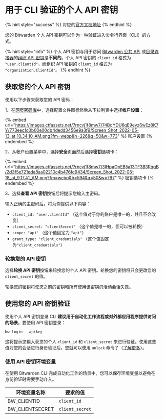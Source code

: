 # 用于 CLI 验证的个人 API 密钥

{% hint style="success" %}
对应的[官方文档地址](https://bitwarden.com/help/article/personal-api-key/)
{% endhint %}

您的 Bitwarden 个人 API 密钥可以作为一种验证进入命令行界面（CLI）的方式。

{% hint style="info" %}
个人 API 密钥与用于访问 [Bitwarden 公共 API](../../organizations/bitwarden-public-api.md) 或[目录连接器](../../directory-connector/about-directory-connector.md)的[组织 API 密钥](../../organizations/bitwarden-public-api.md#authentication)是**不同的**。个人 API 密钥的 `client_id` 格式为 `"user.clientId"`，而组织 API 密钥的 `client_id` 格式为 `"organization.ClientId"`。
{% endhint %}

## 获取您的个人 API 密钥 <a href="#get-your-personal-api-key" id="get-your-personal-api-key"></a>

使用以下步骤来获取您的 API 密码：

1、在[网页密码库](https://vault.bitwarden.com/)中，选择配置文件图标然后从下拉列表中选择**帐户设置**：

{% embed url="https://images.ctfassets.net/7rncvj1f8mw7/74BqYDU6qE9evz6wEz8K7Y/773eec1c0b00e00db4dedd3456e9a3f9/Screen_Shot_2022-05-13_at_10.34.10_AM.png?fm=webp&h=226&q=50&w=773" %}
账户设置
{% endembed %}

2、从帐户设置菜单中，选择**安全**页面然后选择**密钥**选项卡：

{% embed url="https://images.ctfassets.net/7rncvj1f8mw7/3IHpaOpEB5a13TF3B3RqqB/2d3f5e721eda8aa02210c4b476fc9434/Screen_Shot_2022-05-18_at_9.17.41_AM.png?fm=webp&h=594&q=50&w=787" %}
密钥选项卡
{% endembed %}

3、选择**查看 API 密钥**按钮后将提示您输入主密码。

输入正确的主密码后，将为你提供以下内容：

* `client_id: "user.clientId"` （这个值对于你的账户是唯一的，并且不会改变）
* `client_secret: "clientSecret"` （这个值是唯一的，但可以被轮换）
* `scope: "api"` （这个值固定为 `"api"`）
* `grant_type: "client_credentials"` （这个值固定为`"client_credentials"`）

### 轮换您的 API 密钥 <a href="#rotate-your-api-key" id="rotate-your-api-key"></a>

选择**轮换 API 密钥**按钮来轮换您的个人 API 密钥。轮换您的密钥将只会更改您的 `client_secret` 的值。

轮换您的密钥将使您之前的密钥和所有使用该密钥的活动会话失效。

## 使用您的 API 密钥验证 <a href="#authenticate-using-your-api-key" id="authenticate-using-your-api-key"></a>

使用个人 API 密钥登录 CLI **建议用于自动化工作流程或对外部应用程序提供访问的场景**。要使用 API 密钥登录：

```shell
bw login --apikey
```

这将提示您输入获您的个人 `client_id` 和 `client_secret` 来进行验证。使用这些值对您的会话进行身份验证后，您就可以使用 `unlock` 命令了（[了解更多](password-manager-cli.md#unlock)）。

### 使用 API 密钥环境变量 <a href="#using-api-key-environment-variables" id="using-api-key-environment-variables"></a>

在使用 Bitwarden CLI 完成自动化工作的场景中，您可以保存环境变量以避免在身份验证时需要手动介入。

| 环境变量名称           | 要求的值            |
| ---------------- | --------------- |
| BW\_CLIENTID     | `client_id`     |
| BW\_CLIENTSECRET | `client_secret` |

